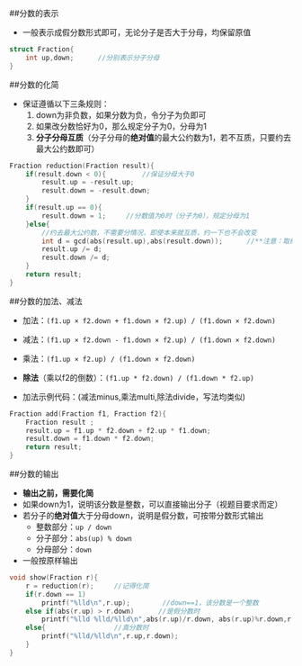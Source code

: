 ##分数的表示

* 一般表示成假分数形式即可，无论分子是否大于分母，均保留原值

```C++
struct Fraction{
	int up,down;      //分别表示分子分母
}
```

##分数的化简

* 保证遵循以下三条规则：
  1. down为非负数，如果分数为负，令分子为负即可
  2. 如果改分数恰好为0，那么规定分子为0，分母为1
  3. **分子分母互质**（分子分母的**绝对值**的最大公约数为1，若不互质，只要约去最大公约数即可）

```C++
Fraction reduction(Fraction result){
	if(result.down < 0){         //保证分母大于0 
		result.up = -result.up;
		result.down = -result.down;
	}
	if(result.up == 0){
		result.down = 1;     //分数值为0时（分子为0），规定分母为1 
	}else{
		//约去最大公约数，不需要分情况，即使本来就互质，约一下也不会改变 
		int d = gcd(abs(result.up),abs(result.down));      //**注意：取绝对值！！gcd算法仅针对正整数
		result.up /= d;
		result.down /= d; 
	}
	return result;
} 
```

##分数的加法、减法

* 加法：`(f1.up × f2.down + f1.down × f2.up) / (f1.down × f2.down)`
* 减法：`(f1.up × f2.down - f1.down × f2.up) / (f1.down × f2.down)`
* 乘法：`(f1.up × f2.up) / (f1.down × f2.down)`
* **除法**（乘以f2的倒数）：`(f1.up * f2.down) / (f1.down * f2.up)`

* 加法示例代码：(减法minus,乘法multi,除法divide，写法均类似)

```C++
Fraction add(Fraction f1, Fraction f2){
	Fraction result ;
	result.up = f1.up * f2.down + f2.up * f1.down;
	result.down = f1.down * f2.down;
	return result;
}
```

##分数的输出

* **输出之前，需要化简**
* 如果down为1，说明该分数是整数，可以直接输出分子（视题目要求而定）
* 若分子的**绝对值**大于分母down，说明是假分数，可按带分数形式输出
  * 整数部分：`up / down`
  * 分子部分：`abs(up) % down`
  * 分母部分：`down`
* 一般按原样输出 

```C++
void show(Fraction r){
	r = reduction(r);     //记得化简
	if(r.down == 1)
		printf("%lld\n",r.up);        //down==1，该分数是一个整数 
	else if(abs(r.up) > r.down)      //是假分数时 
		printf("%lld %lld/%lld\n",abs(r.up)/r.down, abs(r.up)%r.down,r.down);
	else{                 //真分数时 
		printf("%lld/%lld\n",r.up,r.down);
	}
} 
```